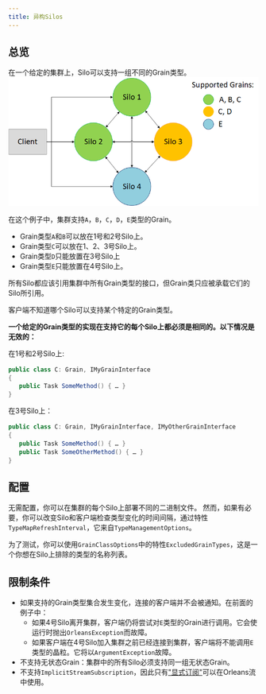 ```yaml
---
title: 异构Silos
---
```

## 总览

在一个给定的集群上，Silo可以支持一组不同的Grain类型。
![](https://github.com/dotnet/orleans-docs/blob/main/src/images/heterogeneous.png?raw=true)

在这个例子中，集群支持`A`，`B`，`C`，`D`，`E`类型的Grain。
* Grain类型`A`和`B`可以放在1号和2号Silo上。
* Grain类型`C`可以放在1、2、3号Silo上。
* Grain类型`D`只能放置在3号Silo上
* Grain类型`E`只能放置在4号Silo上。

所有Silo都应该引用集群中所有Grain类型的接口，但Grain类只应被承载它们的Silo所引用。

客户端不知道哪个Silo可以支持某个特定的Grain类型。

**一个给定的Grain类型的实现在支持它的每个Silo上都必须是相同的。以下情况是无效的：**

在1号和2号Silo上:

``` csharp
public class C: Grain, IMyGrainInterface
{
   public Task SomeMethod() { … }
}
```

在3号Silo上：

``` csharp
public class C: Grain, IMyGrainInterface, IMyOtherGrainInterface
{
   public Task SomeMethod() { … }
   public Task SomeOtherMethod() { … }
}
```

## 配置

无需配置，你可以在集群的每个Silo上部署不同的二进制文件。
然而，如果有必要，你可以改变Silo和客户端检查类型变化的时间间隔，通过特性`TypeMapRefreshInterval`，它来自`TypeManagementOptions`。

为了测试，你可以使用`GrainClassOptions`中的特性`ExcludedGrainTypes`，这是一个你想在Silo上排除的类型的名称列表。

## 限制条件

* 如果支持的Grain类型集合发生变化，连接的客户端并不会被通知。在前面的例子中：
	* 如果4号Silo离开集群，客户端仍将尝试对`E`类型的Grain进行调用。它会使运行时抛出`OrleansException`而故障。
	* 如果客户端在4号Silo加入集群之前已经连接到集群，客户端将不能调用`E`类型的晶粒。它将以`ArgumentException`故障。
* 不支持无状态Grain：集群中的所有Silo必须支持同一组无状态Grain。
* 不支持`ImplicitStreamSubscription`，因此只有["显式订阅"](../streaming/streams_programming_APIs.md)可以在Orleans流中使用。